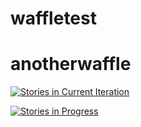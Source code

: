 # waffletest
# anotherwaffle

[![Stories in Current Iteration](https://badge.waffle.io/spring-cloud/spring-cloud-dataflow.svg?label=current%20iteration&title=Current%20Iteration)](http://waffle.io/spring-cloud/spring-cloud-dataflow)

[![Stories in Progress](https://badge.waffle.io/spring-cloud/spring-cloud-dataflow.svg?label=In%20Progress&title=In%20Progress)](http://waffle.io/spring-cloud/spring-cloud-dataflow)
